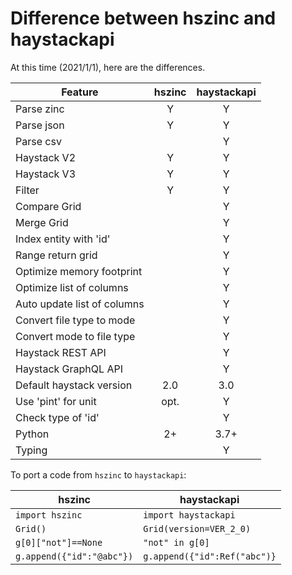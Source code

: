 # Difference between hszinc and haystackapi

At this time (2021/1/1), here are the differences.

| Feature                        | hszinc | haystackapi |
| ------------------------------ |:---:|:---:|
| Parse zinc                     |  Y  |  Y  |
| Parse json                     |  Y  |  Y  |
| Parse csv                      |     |  Y  |
| Haystack V2                    |  Y  |  Y  |
| Haystack V3                    |  Y  |  Y  |
| Filter                         |  Y  |  Y  |
| Compare Grid                   |     |  Y  |
| Merge Grid                     |     |  Y  |
| Index entity with 'id'         |     |  Y  |
| Range return grid              |     |  Y  |
| Optimize memory footprint      |     |  Y  |
| Optimize list of columns       |     |  Y  |
| Auto update list of columns    |     |  Y  |
| Convert file type to mode      |     |  Y  |
| Convert mode to file type      |     |  Y  |
| Haystack REST API              |     |  Y  |
| Haystack GraphQL API           |     |  Y  |
| Default haystack version       | 2.0 | 3.0 |
| Use 'pint' for unit            | opt.|  Y  |
| Check type of 'id'             |     |  Y  |
| Python                         | 2+  | 3.7+|
| Typing                         |     |  Y  |

To port a code from `hszinc` to `haystackapi`:

|  hszinc                  | haystackapi                   |
| ------------------------ | ----------------------------- |
| `import hszinc`          | `import haystackapi`          |
| `Grid()`                 | `Grid(version=VER_2_0)`       |
| `g[0]["not"]==None`      | `"not" in g[0]`               |
| `g.append({"id":"@abc"})` | `g.append({"id":Ref("abc")}` |
